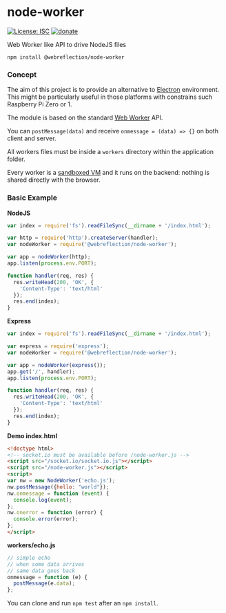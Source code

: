 # node-worker

[![License: ISC](https://img.shields.io/badge/License-ISC-yellow.svg)](https://opensource.org/licenses/ISC) [![donate](https://img.shields.io/badge/$-donate-ff69b4.svg?maxAge=2592000&style=flat)](https://github.com/WebReflection/donate)

Web Worker like API to drive NodeJS files

`npm install @webreflection/node-worker`

### Concept

The aim of this project is to provide an alternative to [Electron](https://electron.atom.io/) environment.
This might be particularly useful in those platforms with constrains such Raspberry Pi Zero or 1.

The module is based on the standard [Web Worker](https://developer.mozilla.org/en-US/docs/Web/API/Web_Workers_API/Using_web_workers) API.

You can `postMessage(data)` and receive `onmessage = (data) => {}` on both client and server.

All workers files must be inside a `workers` directory within the application folder.

Every worker is a [sandboxed VM](https://nodejs.org/api/vm.html) and it runs on the backend: nothing is shared directly with the browser.

### Basic Example

**NodeJS**
```js
var index = require('fs').readFileSync(__dirname + '/index.html');

var http = require('http').createServer(handler);
var nodeWorker = require('@webreflection/node-worker');

var app = nodeWorker(http);
app.listen(process.env.PORT);

function handler(req, res) {
  res.writeHead(200, 'OK', {
    'Content-Type': 'text/html'
  });
  res.end(index);
}
```

**Express**
```js
var index = require('fs').readFileSync(__dirname + '/index.html');

var express = require('express');
var nodeWorker = require('@webreflection/node-worker');

var app = nodeWorker(express());
app.get('/', handler);
app.listen(process.env.PORT);

function handler(req, res) {
  res.writeHead(200, 'OK', {
    'Content-Type': 'text/html'
  });
  res.end(index);
}
```

**Demo index.html**
```html
<!doctype html>
<!-- socket.io must be available before /node-worker.js -->
<script src="/socket.io/socket.io.js"></script>
<script src="/node-worker.js"></script>
<script>
var nw = new NodeWorker('echo.js');
nw.postMessage({hello: "world"});
nw.onmessage = function (event) {
  console.log(event);
};
nw.onerror = function (error) {
  console.error(error);
};
</script>
```

**workers/echo.js**
```js
// simple echo
// when some data arrives
// same data goes back
onmessage = function (e) {
  postMessage(e.data);
};
```

You can clone and run `npm test` after an `npm install`.